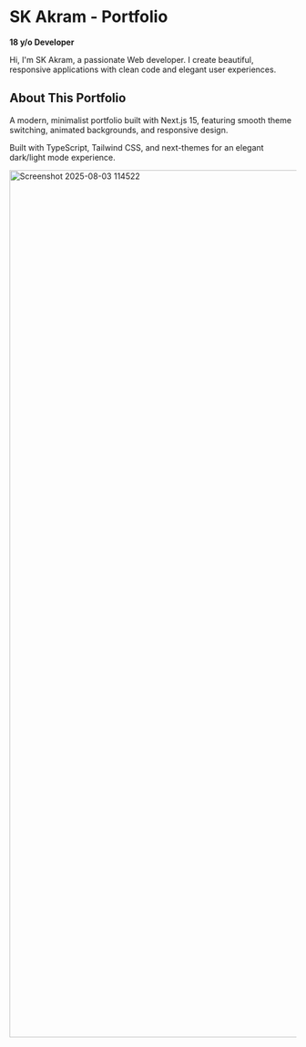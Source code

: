 # SK Akram - Portfolio

**18 y/o Developer**

Hi, I'm SK Akram, a passionate Web developer. I create beautiful, responsive applications with clean code and elegant user experiences.

## About This Portfolio

A modern, minimalist portfolio built with Next.js 15, featuring smooth theme switching, animated backgrounds, and responsive design.

Built with TypeScript, Tailwind CSS, and next-themes for an elegant dark/light mode experience.

<a href='https://akramcodez.tech'>
    <img width="2858" height="1520" alt="Screenshot 2025-08-03 114522" src="https://github.com/user-attachments/assets/328d8156-c76b-46b5-a422-34631bc0db86" />
</a>
